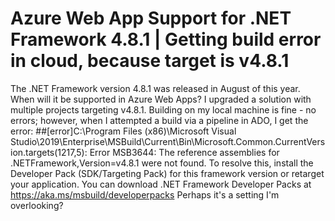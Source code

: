 
# Azure Web App Support for .NET Framework 4.8.1 | Getting build error in cloud, because target is v4.8.1

The .NET Framework version 4.8.1 was released in August of this year.  When will it be supported in Azure Web Apps?
I upgraded a solution with multiple projects targeting v4.8.1.  Building on my local machine is fine - no errors; however, when I attempted a build via a pipeline in ADO, I get the error:
##[error]C:\Program Files (x86)\Microsoft Visual Studio\2019\Enterprise\MSBuild\Current\Bin\Microsoft.Common.CurrentVersion.targets(1217,5): Error MSB3644: The reference assemblies for .NETFramework,Version=v4.8.1 were not found. To resolve this, install the Developer Pack (SDK/Targeting Pack) for this framework version or retarget your application. You can download .NET Framework Developer Packs at https://aka.ms/msbuild/developerpacks
Perhaps it's a setting I'm overlooking?

        